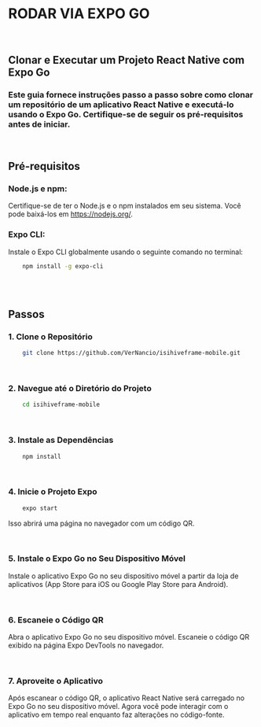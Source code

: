 # RODAR VIA EXPO GO

<br>

## Clonar e Executar um Projeto React Native com Expo Go

### Este guia fornece instruções passo a passo sobre como clonar um repositório de um aplicativo React Native e executá-lo usando o Expo Go. Certifique-se de seguir os pré-requisitos antes de iniciar.

<br>

## Pré-requisitos

### Node.js e npm:

Certifique-se de ter o Node.js e o npm instalados em seu sistema. Você pode baixá-los em https://nodejs.org/.

### Expo CLI:

Instale o Expo CLI globalmente usando o seguinte comando no terminal:

````bash
    npm install -g expo-cli
````

<br>
<br>

## Passos

### 1. Clone o Repositório

````bash
    git clone https://github.com/VerNancio/isihiveframe-mobile.git
````

<br>

### 2. Navegue até o Diretório do Projeto


````bash
    cd isihiveframe-mobile
````

<br>

### 3. Instale as Dependências

````bash
    npm install
````

<br>

### 4. Inicie o Projeto Expo

````bash
    expo start
````

Isso abrirá uma página no navegador com um código QR.

<br>

### 5. Instale o Expo Go no Seu Dispositivo Móvel

Instale o aplicativo Expo Go no seu dispositivo móvel a partir da loja de aplicativos (App Store para iOS ou Google Play Store para Android).

<br>

### 6. Escaneie o Código QR

Abra o aplicativo Expo Go no seu dispositivo móvel.
Escaneie o código QR exibido na página Expo DevTools no navegador.

<br>

### 7. Aproveite o Aplicativo

Após escanear o código QR, o aplicativo React Native será carregado no Expo Go no seu dispositivo móvel. Agora você pode interagir com o aplicativo em tempo real enquanto faz alterações no código-fonte.
